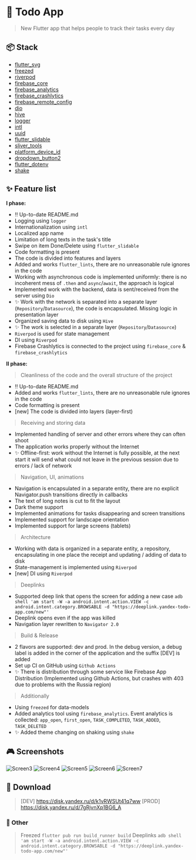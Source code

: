 # :iphone: Todo App

> New Flutter app that helps people to track their tasks every day

## :package: Stack
- [flutter_svg](https://pub.dev/packages/flutter_svg)
- [freezed](https://pub.dev/packages/freezed)
- [riverpod](https://pub.dev/packages/riverpod)
- [firebase_core](https://pub.dev/packages/firebase_core)
- [firebase_analytics](https://pub.dev/packages/firebase_analytics)
- [firebase_crashlytics](https://pub.dev/packages/firebase_crashlytics)
- [firebase_remote_config](https://pub.dev/packages/firebase_remote_config)
- [dio](https://pub.dev/packages/dio)
- [hive](https://pub.dev/packages/hive)
- [logger](https://pub.dev/packages/logger)
- [intl](https://pub.dev/packages/intl)
- [uuid](https://pub.dev/packages/uuid)
- [flutter_slidable](https://pub.dev/packages/flutter_slidable)
- [sliver_tools](https://pub.dev/packages/sliver_tools)
- [platform_device_id](https://pub.dev/packages/platform_device_id)
- [dropdown_button2](https://pub.dev/packages/dropdown_button2)
- [flutter_dotenv](https://pub.dev/packages/flutter_dotenv)
- [shake](https://pub.dev/packages/shake)

## :sparkles: Feature list
**I phase:**
- :bangbang: Up-to-date README.md
- Logging using `logger`
- Internationalization using `intl`
- Localized app name
- Limitation of long texts in the task's title
- Swipe on item Done/Delete using `flutter_slidable`
- Code formatting is present
- The code is divided into features and layers
- Added and works `flutter_lints`, there are no unreasonable rule ignores in the code
- Working with asynchronous code is implemented uniformly: there is no incoherent mess of `.then` and `async`/`await`, the approach is logical
- Implemented work with the backend, data is sent/received from the server using `Dio`
- :sparkles: Work with the network is separated into a separate layer (`Repository`/`Datasource`), the code is encapsulated. Missing logic in presentation layer
- Organized saving data to disk using `Hive`
- :sparkles: The work is selected in a separate layer (`Repository`/`Datasource`)
- `Riverpod` is used for state management
- DI using `Riverpod`
- Firebase Crashlytics is connected to the project using `firebase_core` & `firebase_crashlytics`

**II phase:**
> Cleanliness of the code and the overall structure of the project
- :bangbang: Up-to-date README.md
- Added and works `flutter_lints`, there are no unreasonable rule ignores in the code
- Code formatting is present
- [new] The code is divided into layers (layer-first)
> Receiving and storing data
- Implemented handling of server and other errors where they can often shoot
- The application works properly without the Internet
- :sparkles: Offline-first: work without the Internet is fully possible, at the next start it will send what could not leave in the previous session due to errors / lack of network
> Navigation, UI, animations
- Navigation is encapsulated in a separate entity, there are no explicit Navigator.push transitions directly in callbacks
- The text of long notes is cut to fit the layout
- Dark theme support
- Implemented animations for tasks disappearing and screen transitions 
- Implemented support for landscape orientation
- Implemented support for large screens (tablets)
> Architecture
- Working with data is organized in a separate entity, a repository, encapsulating in one place the receipt and updating / adding of data to disk
- State-management is implemented using `Riverpod`
- [new] DI using `Riverpod`
> Deeplinks
- Supported deep link that opens the screen for adding a new case `adb shell 'am start -W -a android.intent.action.VIEW -c android.intent.category.BROWSABLE -d "https://deeplink.yandex-todo-app.com/new"'`
- Deeplink opens even if the app was killed
- Navigation layer rewritten to `Navigator 2.0`
> Build & Release
- 2 flavors are supported: dev and prod. In the debug version, a debug label is added in the corner of the application and the suffix [DEV] is added
- Set up CI on GitHub using `Github Actions`
- :sparkles: There is distribution through some service like Firebase App Distribution (Implemented using Github Actions, but crashes with 403 due to problems with the Russia region)
> Additionally
- Using `freezed` for data-models
- Added analytics tool using `firebase_analytics`. Event analytics is collected: `app_open`, `first_open`, `TASK_COMPLETED`, `TASK_ADDED`, `TASK_DELETED`
- :sparkles: Added theme changing on shaking using `shake`

## :video_game: Screenshots
![Screen3](https://github.com/OwlCodR/todo_app/blob/feature/readme/screenshots/3.jpg?raw=true)
![Screen4](https://github.com/OwlCodR/todo_app/blob/feature/readme/screenshots/4.jpg?raw=true)
![Screen5](https://github.com/OwlCodR/todo_app/blob/feature/readme/screenshots/5.jpg?raw=true)
![Screen6](https://github.com/OwlCodR/todo_app/blob/feature/readme/screenshots/6.jpg?raw=true)
![Screen7](https://github.com/OwlCodR/todo_app/blob/feature/readme/screenshots/7.jpg?raw=true)

## :link: Download
> [DEV] https://disk.yandex.ru/d/k1vRWSUt41q7ww
> [PROD] https://disk.yandex.ru/d/7gRjvnXp1BG6_A

### :memo: Other
> Freezed
`flutter pub run build_runner build`
> Deeplinks
`adb shell 'am start -W -a android.intent.action.VIEW -c android.intent.category.BROWSABLE -d "https://deeplink.yandex-todo-app.com/new"'`
